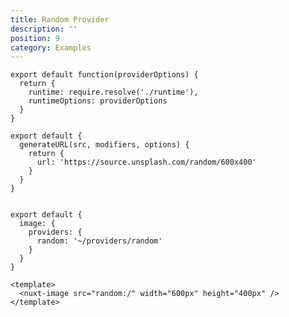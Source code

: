 ```yaml
---
title: Random Provider
description: ''
position: 9
category: Examples
---
```


<code-group>
  <code-block label="Provider Main" active>

  ```js{}[~/providers/random/index.js]
  export default function(providerOptions) {
    return {
      runtime: require.resolve('./runtime'),
      runtimeOptions: providerOptions
    }
  }
  ```

  </code-block>
  <code-block label="Runtime">

  ```js{}[~/providers/random/runtime.js]  
  export default {
    generateURL(src, modifiers, options) {
      return {
        url: 'https://source.unsplash.com/random/600x400'
      }
    }
  }
  ```
  </code-block>
  <code-block label="nuxt.config">

  ```js{}[nuxt.config.js]
  
  export default {
    image: {
      providers: {
        random: '~/providers/random'
      }
    }
  }
  ```
  </code-block>

  <code-block label="Page">

  ```vue{}[~/pages/index.js]
  <template>
    <nuxt-image src="random:/" width="600px" height="400px" />
  </template>
  ```

  </code-block>
  <code-block label="Preview">

  <div class="text-center p-4 bg-gray-800 rounded-b-md">
    <nuxt-image src="random:/" width="600px" height="400px" />
  </div>

  </code-block>
</code-group>